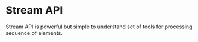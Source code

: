 
# **Stream API**

  Stream API is powerful but simple to understand set of tools for processing sequence of elements.
